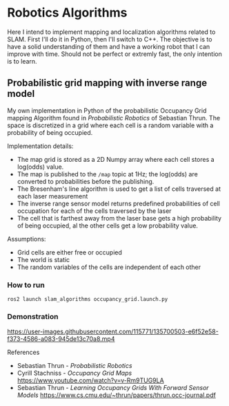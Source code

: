 # Robotics Algorithms

Here I intend to implement mapping and localization algorithms related to SLAM. First I'll do it in Python, then I'll switch to C++. The objective is to have a solid understanding of them and have a working robot that I can improve with time. Should not be perfect or extremly fast, the only intention is to learn.

## Probabilistic grid mapping with inverse range model

My own implementation in Python of the probabilistic Occupancy Grid mapping Algorithm found in *Probabilistic Robotics* of Sebastian Thrun. 
The space is discretized in a grid where each cell is a random variable with a probability of being occupied. 

Implementation details:
- The map grid is stored as a 2D Numpy array where each cell stores a log(odds) value.
- The map is published to the `/map` topic at 1Hz; the log(odds) are converted to probabilities before the publishing.
- The Bresenham's line algorithm is used to get a list of cells traversed at each laser measurement
- The inverse range sensor model returns predefined probabilities of cell occupation for each of the cells traversed by the laser
- The cell that is farthest away from the laser base gets a high probability of being occupied, al the other cells get a low probability value.

Assumptions:
- Grid cells are either free or occupied
- The world is static
- The random variables of the cells are independent of each other

### How to run
```
ros2 launch slam_algorithms occupancy_grid.launch.py
```

### Demonstration

https://user-images.githubusercontent.com/115771/135700503-e6f52e58-f373-4586-a083-945de13c70a8.mp4


References
- Sebastian Thrun - *Probabilistic Robotics*
- Cyrill Stachniss - *Occupancy Grid Maps* https://www.youtube.com/watch?v=v-Rm9TUG9LA
- Sebastian Thrun - *Learning Occupancy Grids With Forward Sensor Models* https://www.cs.cmu.edu/~thrun/papers/thrun.occ-journal.pdf
